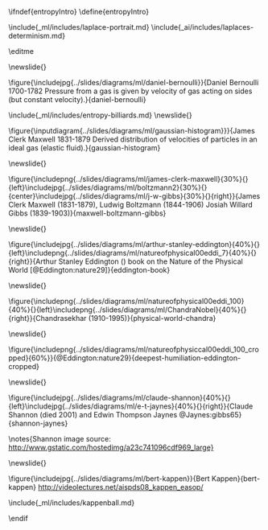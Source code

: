\ifndef{entropyIntro}
\define{entropyIntro}


\include{_ml/includes/laplace-portrait.md}
\include{_ai/includes/laplaces-determinism.md}

\editme

\newslide{}

\figure{\includejpg{../slides/diagrams/ml/daniel-bernoulli}}{Daniel Bernoulli 1700-1782 Pressure from a gas is given by velocity of gas acting on sides (but constant velocity).}{daniel-bernoulli}

\include{_ml/includes/entropy-billiards.md}
\newslide{}

\figure{\inputdiagram{../slides/diagrams/ml/gaussian-histogram}}}{James Clerk Maxwell 1831-1879 Derived distribution of velocities of particles in an ideal gas (elastic fluid).}{gaussian-histogram}

\newslide{}

\figure{\includepng{../slides/diagrams/ml/james-clerk-maxwell}{30%}{}{left}\includejpg{../slides/diagrams/ml/boltzmann2}{30%}{}{center}\includejpg{../slides/diagrams/ml/j-w-gibbs}{30%}{}{right}}{James Clerk Maxwell (1831-1879), Ludwig Boltzmann (1844-1906) Josiah Willard Gibbs (1839-1903)}{maxwell-boltzmann-gibbs}

\newslide{}

\figure{\includejpg{../slides/diagrams/ml/arthur-stanley-eddington}{40%}{}{left}\includepng{../slides/diagrams/ml/natureofphysical00eddi_7}{40%}{}{right}}{Arthur Stanley Eddington () book on the Nature of the Physical World [@Eddington:nature29]}{eddington-book}

<!--\includegraphics[page=7,height=0.5\textheight]{../slides/diagrams/ml/natureofphysical00eddi.pdf}-->

\newslide{}

\figure{\includepng{../slides/diagrams/ml/natureofphysical00eddi_100}{40%}{}{left}\includepng{../slides/diagrams/ml/ChandraNobel}{40%}{}{right}}{Chandrasekhar (1910-1995)}{physical-world-chandra}

<!--\includegraphics[page=100,height=0.5\textheight]{../slides/diagrams/ml/natureofphysical00eddi.pdf}-->
\newslide{}

\figure{\includepng{../slides/diagrams/ml/natureofphysiccal00eddi_100_cropped}{60%}}{@Eddington:nature29}{deepest-humiliation-eddington-cropped}

<!--\includegraphics[page=100,width=\textwidth,trim=0cm 3.5cm 0cm 10.4cm, clip=true]{../slides/diagrams/ml/natureofphysical00eddi.pdf}-->

\newslide{}

\figure{\includejpg{../slides/diagrams/ml/claude-shannon}{40%}{}{left}\includejpg{../slides/diagrams/ml/e-t-jaynes}{40%}{}{right}}{Claude Shannon (died 2001) and Edwin Thompson Jaynes @Jaynes:gibbs65}{shannon-jaynes}

\notes{Shannon image source: http://www.gstatic.com/hostedimg/a23c741096cdf969_large}

\newslide{}

\figure{\includejpg{../slides/diagrams/ml/bert-kappen}}{Bert Kappen}{bert-kappen}
<http://videolectures.net/aispds08_kappen_easop/>

\include{_ml/includes/kappenball.md}

\endif

